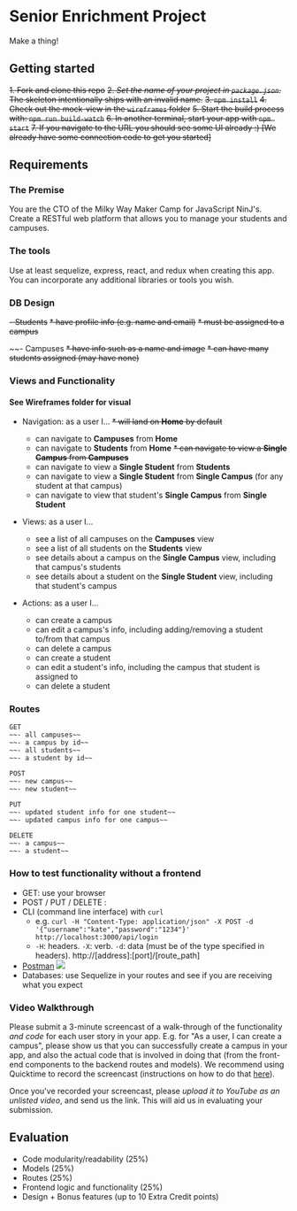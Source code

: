 # Senior Enrichment Project

Make a thing!

## Getting started

~~1. Fork and clone this repo~~
~~2. *Set the name of your project in `package.json`*. The skeleton intentionally ships with an invalid name.~~
~~3. `npm install`~~
~~4. Check out the mock-view in the `wireframes` folder~~
~~5. Start the build process with: `npm run build-watch`~~
~~6. In another terminal, start your app with `npm start`~~
~~7. If you navigate to the URL you should see some UI already :) [We already have some connection code to get you started]~~

## Requirements

### The Premise

You are the CTO of the Milky Way Maker Camp for JavaScript NinJ's. Create a RESTful web platform that allows you to manage your students and campuses.

### The tools

Use at least sequelize, express, react, and redux when creating this app. You can incorporate any additional libraries or tools you wish.

### DB Design

~~- Students~~
~~* have profile info (e.g. name and email)~~
~~* must be assigned to a campus~~

~~- Campuses
~~* have info such as a name and image~~
~~* can have many students assigned (may have none)~~

### Views and Functionality
#### See Wireframes folder for visual

- Navigation: as a user I...
  ~~* will land on **Home** by default~~
  * can navigate to **Campuses** from **Home**
  * can navigate to **Students** from **Home**
  ~~* can navigate to view a **Single Campus** from **Campuses**~~
  * can navigate to view a **Single Student** from **Students**
  * can navigate to view a **Single Student** from **Single Campus** (for any student at that campus)
  * can navigate to view that student's **Single Campus** from **Single Student**

- Views: as a user I...
  * see a list of all campuses on the **Campuses** view
  * see a list of all students on the **Students** view
  * see details about a campus on the **Single Campus** view, including that campus's students
  * see details about a student on the **Single Student** view, including that student's campus

- Actions: as a user I...
  * can create a campus
  * can edit a campus's info, including adding/removing a student to/from that campus
  * can delete a campus
  * can create a student
  * can edit a student's info, including the campus that student is assigned to
  * can delete a student

### Routes

```
GET
~~- all campuses~~
~~- a campus by id~~
~~- all students~~
~~- a student by id~~
```

```
POST
~~- new campus~~
~~- new student~~
```

```
PUT
~~- updated student info for one student~~
~~- updated campus info for one campus~~
```

```
DELETE
~~- a campus~~
~~- a student~~
```

### How to test functionality without a frontend
- GET: use your browser
- POST / PUT / DELETE :
 - CLI (command line interface) with `curl`
   - e.g. `curl -H "Content-Type: application/json" -X POST -d '{"username":"kate","password":"1234"}' http://localhost:3000/api/login`
   - `-H`: headers. `-X`: verb. `-d`: data (must be of the type specified in headers). http://[address]:[port]/[route_path]
 - [Postman](https://www.getpostman.com/)
   ![](https://www.dropbox.com/s/4fk3b90cd0i1a5y/postman_post.png?raw=true)
- Databases: use Sequelize in your routes and see if you are receiving what you expect

### Video Walkthrough
Please submit a 3-minute screencast of a walk-through of the functionality *and code* for each user story in your app. E.g. for "As a user, I can create a campus", please show us that you can successfully create a campus in your app, and also the actual code that is involved in doing that (from the front-end components to the backend routes and models). We recommend using Quicktime to record the screencast (instructions on how to do that [here](https://support.apple.com/kb/PH5882?locale=en_US&viewlocale=en_US)).

Once you've recorded your screencast, please *upload it to YouTube as an unlisted video*, and send us the link. This will aid us in evaluating your submission.

## Evaluation

- Code modularity/readability (25%)
- Models (25%)
- Routes (25%)
- Frontend logic and functionality (25%)
- Design + Bonus features (up to 10 Extra Credit points)

